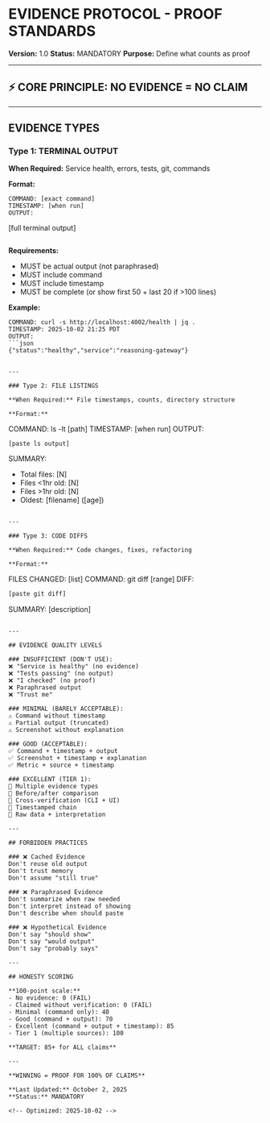 # EVIDENCE PROTOCOL - PROOF STANDARDS

**Version:** 1.0
**Status:** MANDATORY
**Purpose:** Define what counts as proof

---

## ⚡ CORE PRINCIPLE: NO EVIDENCE = NO CLAIM

---

## EVIDENCE TYPES

### Type 1: TERMINAL OUTPUT

**When Required:** Service health, errors, tests, git, commands

**Format:**

```
COMMAND: [exact command]
TIMESTAMP: [when run]
OUTPUT:
```

[full terminal output]

```
```

**Requirements:**

- MUST be actual output (not paraphrased)
- MUST include command
- MUST include timestamp
- MUST be complete (or show first 50 + last 20 if >100 lines)

**Example:**

```
COMMAND: curl -s http://localhost:4002/health | jq .
TIMESTAMP: 2025-10-02 21:25 PDT
OUTPUT:
```json
{"status":"healthy","service":"reasoning-gateway"}
```

```

---

### Type 2: FILE LISTINGS

**When Required:** File timestamps, counts, directory structure

**Format:**
```

COMMAND: ls -lt [path]
TIMESTAMP: [when run]
OUTPUT:

```
[paste ls output]
```

SUMMARY:

- Total files: [N]
- Files <1hr old: [N]
- Files >1hr old: [N]
- Oldest: [filename] ([age])

```

---

### Type 3: CODE DIFFS

**When Required:** Code changes, fixes, refactoring

**Format:**
```

FILES CHANGED: [list]
COMMAND: git diff [range]
DIFF:

```diff
[paste git diff]
```

SUMMARY: [description]

```

---

## EVIDENCE QUALITY LEVELS

### INSUFFICIENT (DON'T USE):
❌ "Service is healthy" (no evidence)
❌ "Tests passing" (no output)
❌ "I checked" (no proof)
❌ Paraphrased output
❌ "Trust me"

### MINIMAL (BARELY ACCEPTABLE):
⚠️ Command without timestamp
⚠️ Partial output (truncated)
⚠️ Screenshot without explanation

### GOOD (ACCEPTABLE):
✅ Command + timestamp + output
✅ Screenshot + timestamp + explanation
✅ Metric + source + timestamp

### EXCELLENT (TIER 1):
🌟 Multiple evidence types
🌟 Before/after comparison
🌟 Cross-verification (CLI + UI)
🌟 Timestamped chain
🌟 Raw data + interpretation

---

## FORBIDDEN PRACTICES

### ❌ Cached Evidence
Don't reuse old output
Don't trust memory
Don't assume "still true"

### ❌ Paraphrased Evidence
Don't summarize when raw needed
Don't interpret instead of showing
Don't describe when should paste

### ❌ Hypothetical Evidence
Don't say "should show"
Don't say "would output"
Don't say "probably says"

---

## HONESTY SCORING

**100-point scale:**
- No evidence: 0 (FAIL)
- Claimed without verification: 0 (FAIL)
- Minimal (command only): 40
- Good (command + output): 70
- Excellent (command + output + timestamp): 85
- Tier 1 (multiple sources): 100

**TARGET: 85+ for ALL claims**

---

**WINNING = PROOF FOR 100% OF CLAIMS**

**Last Updated:** October 2, 2025
**Status:** MANDATORY

<!-- Optimized: 2025-10-02 -->
